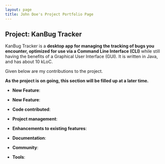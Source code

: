 ```yaml
---
layout: page
title: John Doe's Project Portfolio Page
---
```


## Project: KanBug Tracker

KanBug Tracker is a **desktop app for managing the tracking of bugs you encounter, optimized for use via a Command Line Interface (CLI)** while still having the benefits of a Graphical User Interface (GUI). It is written in Java, and has about 10 kLoC.

Given below are my contributions to the project.

**As the project is on going, this section will be filled up at a later time.**

* **New Feature**:
  
* **New Feature**:

* **Code contributed**:

* **Project management**:
  
* **Enhancements to existing features**:
  
* **Documentation**:
  
* **Community**:
  
* **Tools**:
  
  
